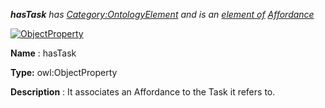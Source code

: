 ___hasTask__ 
 has
 [Category:OntologyElement](../../Category/OntologyElement "Category:OntologyElement") 
 and is an
 [element of](../../Property/ElementOf "Property:ElementOf") 
[Affordance](../../Submissions/Affordance "Submissions:Affordance")_




  





[![ObjectProperty](../../images/thumb/c/c3/ObjectProperty.gif/45px-ObjectProperty.gif)](../../Image/ObjectProperty.gif "ObjectProperty")


__Name__ 
 : hasTask
 



__Type:__ 
 owl:ObjectProperty
 



__Description__ 
 : It associates an Affordance to the Task it refers to.